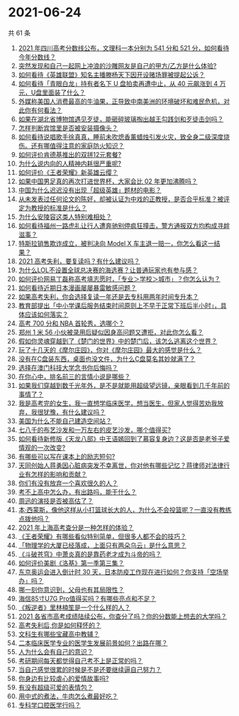 # 2021-06-24

共 61 条

<!-- BEGIN -->
<!-- 最后更新时间 Thu Jun 24 2021 03:01:10 GMT+0800 (China Standard Time) -->

1. [2021 年四川高考分数线公布，文理科一本分别为 541 分和 521
   分，如何看待今年分数线？](https://www.zhihu.com/question/466835029)
2. [突然发现和自己一起网上冲浪的沙雕网友是自己的甲方/乙方是什么体验?](https://www.zhihu.com/question/465724596)
3. [如何看待《英雄联盟》知名主播滕杨天下因开设赌场罪被提起公诉？](https://www.zhihu.com/question/464376334)
4. [如何看待「青眼白龙」持有者名下 U 盘拍卖再遭中止，从 40 元飙涨到 4
   万元，U盘里面装了什么？](https://www.zhihu.com/question/466587646)
5. [外媒称美国人消费最高的牛油果，正导致中南美洲的环境破坏和难民危机，对此你有何看法？](https://www.zhihu.com/question/466723204)
6. [如果在湖北省博物馆遇见歹徒，能砸碎玻璃掏出越王勾践剑和歹徒击剑吗？](https://www.zhihu.com/question/466117995)
7. [怎样判断宾馆里是否被安装摄像头？](https://www.zhihu.com/question/24929266)
8. [如何看待说唱歌手徐真真，睡前未吹熄香薰蜡烛引发火灾，致全身二级深度烧伤。还有哪值得注意的家庭防火知识？](https://www.zhihu.com/question/466504088)
9. [如何评价肯德基推出的双拼12元套餐?](https://www.zhihu.com/question/466259792)
10. [为什么说内向的人精神内耗很严重呢?](https://www.zhihu.com/question/438833344)
11. [如何评价《王者荣耀》新英雄云缨？](https://www.zhihu.com/question/456762502)
12. [如果中国男足真的再次打进世界杯，大家会比 02 年更加沸腾吗？](https://www.zhihu.com/question/463752483)
13. [中国为什么迟迟没有出现「超级英雄」题材的电影？](https://www.zhihu.com/question/55011793)
14. [从未发表过任何论文的陈好，却被认证为中戏的正教授，是否合乎标准？被评定为教授的标准是什么？](https://www.zhihu.com/question/466544935)
15. [为什么安陵容这类人特别难相处？](https://www.zhihu.com/question/465876363)
16. [如何看待福州一路虎礼让行人遭奔驰别停疯狂撞击，警方通报双方均构成寻衅滋事？](https://www.zhihu.com/question/466514894)
17. [特斯拉销售欺诈成立，被判决向 Model X
    车主退一赔一，你怎么看这一结果？](https://www.zhihu.com/question/466355841)
18. [2021 高考失利，要复读吗？有什么建议吗？](https://www.zhihu.com/question/464438124)
19. [为什么LOL不设置全球总决赛的海选赛？让普通玩家也有参与感？](https://www.zhihu.com/question/348029119)
20. [如何评价网易丁磊称高考填志愿时，「专业＞学校＞城市」？你怎么认为？](https://www.zhihu.com/question/466700024)
21. [如何看待近期日本漫画屡屡暴雷敏感问题？](https://www.zhihu.com/question/465217223)
22. [如果高考失利，你会选择复读一年还是去专科用两年时间专升本？](https://www.zhihu.com/question/328514956)
23. [教育部提出「中小学课后服务结束时间原则上不早于正常下班后半小时」，具体应该如何落实？](https://www.zhihu.com/question/466568287)
24. [高考 700 分和 NBA 首轮秀，选哪个？](https://www.zhihu.com/question/464138535)
25. [郑州 1 米 56
    小伙被录用后疑似因身高问题又遭拒，对此你怎么看？](https://www.zhihu.com/question/466582127)
26. [假如你灵魂穿越到了《楚门的世界》中的楚门后，该怎么逃离这个世界？](https://www.zhihu.com/question/463821503)
27. [玩了十几天的《摩尔庄园》，你对《摩尔庄园》最大的感觉是什么？](https://www.zhihu.com/question/465468791)
28. [没有在C盘装东西，桌面也没文件，为什么C盘莫名其妙就满了？](https://www.zhihu.com/question/456677257)
29. [选择在澳门科技大学念书你后悔吗？](https://www.zhihu.com/question/395824634)
30. [在你心中，排名前三的言情小说是哪些？](https://www.zhihu.com/question/381690632)
31. [如果我们穿越到数千光年外，是不是就能用超级望远镜，亲眼看到几千年前的事情了？](https://www.zhihu.com/question/429699064)
32. [我是高考完的女生，我一直想学临床医学，想当医生，但家人觉得苦劝我放弃，我很犹豫，有什么建议吗？](https://www.zhihu.com/question/465870397)
33. [美国为什么不能自己建造空间站？](https://www.zhihu.com/question/466163410)
34. [七八千的布艺沙发和一万左右的皮艺沙发，哪个值得买?](https://www.zhihu.com/question/341967701)
35. [如何看待新修版《天龙八部》中王语嫣回到了慕容复身边？这是否是老爷子爱情观的一次改变?](https://www.zhihu.com/question/466375037)
36. [有哪些可以写在课本上的励志短句?](https://www.zhihu.com/question/370697717)
37. [天同创始人蒋勇因心脏病突发不幸离世，你对他有哪些记忆？蒋律师对法律行业有怎样的影响和贡献？](https://www.zhihu.com/question/466834495)
38. [你们有没有放弃一个喜欢很久的人？](https://www.zhihu.com/question/466274655)
39. [考不上高中怎么办，有出路吗，能干什么？](https://www.zhihu.com/question/465806019)
40. [周迅的演技是否被高估了？](https://www.zhihu.com/question/296224065)
41. [本·西蒙斯，像他这样从小打篮球长大的人，为什么不会投篮呢？一直没有教练点拨他吗？](https://www.zhihu.com/question/466334440)
42. [2021 年上海高考查分是一种怎样的体验？](https://www.zhihu.com/question/463610724)
43. [《王者荣耀》有哪些看似特别简单，但很多人都不会的技巧？](https://www.zhihu.com/question/446136518)
44. [「物理学的大厦已经落成，上面只有两朵乌云」是什么意思？](https://www.zhihu.com/question/319790208)
45. [《斗破苍穹》中萧炎真的是靠药老才成为斗帝的吗？](https://www.zhihu.com/question/325197543)
46. [如何评价美剧《洛基》第一季第三集？](https://www.zhihu.com/question/466766242)
47. [东京奥运会进入倒计时 30
    天，日本防疫工作现在进行如何？你支持「空场举办」吗？](https://www.zhihu.com/question/466695575)
48. [哪一刻你意识到，父母也有其局限性？](https://www.zhihu.com/question/465553728)
49. [海信85寸U7G Pro值得买吗？有哪些亮点和不足？](https://www.zhihu.com/question/465575735)
50. [《叛逆者》里林楠笙是一个什么样的人？](https://www.zhihu.com/question/463791665)
51. [2021
    各省市高考成绩陆续公布，你查分了吗？你的分数能上想去的大学吗？](https://www.zhihu.com/question/466693006)
52. [高考失利后,你是如何释怀的？](https://www.zhihu.com/question/282477570)
53. [文科生有哪些宝藏高中教辅？](https://www.zhihu.com/question/434586269)
54. [二本临床医学专业的医学生发展前景如何？出路在哪？](https://www.zhihu.com/question/368279194)
55. [人为什么会有自己的意识？](https://www.zhihu.com/question/25852574)
56. [考研期间每天都觉得自己考不上是正常的吗？](https://www.zhihu.com/question/465105306)
57. [当自己感觉很累的时候是不是还要继续逼自己努力？](https://www.zhihu.com/question/23678611)
58. [你身边有比较虐心的爱情故事吗?](https://www.zhihu.com/question/352335209)
59. [有没有超级可爱的表情包？](https://www.zhihu.com/question/399465536)
60. [用中式的煮法，牛肉怎么煮最好吃？](https://www.zhihu.com/question/20739576)
61. [专科学口腔医学行吗？](https://www.zhihu.com/question/383445313)

<!-- END -->
